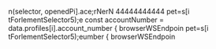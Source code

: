 n(selector, openedPi].ace;rNerN
44444444444
pet=s[i tForlementSelector5);e
        const accountNumber = data.profiles[i].account_number
                    { browserWSEndpoin
pet=s[i tForlementSelector5);eumber
                    { browserWSEndpoin
